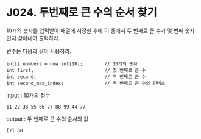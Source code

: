 # J024. 두번째로 큰 수의 순서 찾기
10개의 숫자를 입력받아 배열에 저장한 후에 이 중에서 두 번째로 큰 수가 몇 번째 숫자인지 찾아내어 출력하라.


변수는 다음과 같이 사용하라.
```
int[] numbers = new int[10];        // 10개의 숫자
int first;                          // 첫 번째로 큰 수
int second;                         // 두 번째로 큰 수
int second_max_index;               // 두 번째로 큰 수의 인덱스
```

input : 10개의 정수
```
11 22 33 55 66 77 88 99 44 77
```
output : 두 번째로 큰 수의 순서와 값
```
[7] 88
```